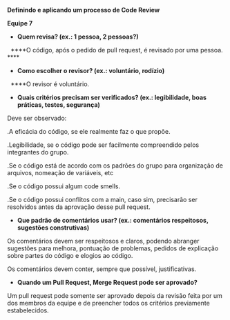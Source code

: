 **Definindo e aplicando um processo de Code Review**

**Equipe 7**

- **Quem revisa? (ex.: 1 pessoa, 2 pessoas?)**

   ****O código, após o pedido de pull request, é revisado por uma pessoa.		****

- **Como escolher o revisor? (ex.: voluntário, rodízio)**

   ****O revisor é voluntário.

- **Quais critérios precisam ser verificados? (ex.: legibilidade, boas práticas, testes, segurança)**

Deve ser observado:

.A eficácia do código, se ele realmente faz o que propõe.

.Legibilidade, se o código pode ser facilmente compreendido pelos integrantes do grupo.

.Se o código está de acordo com os padrões do grupo para organização de arquivos, nomeação de variáveis, etc

.Se o código possui algum code smells.

.Se o código possui conflitos com a main, caso sim, precisarão ser resolvidos antes da aprovação desse pull request.

- **Que padrão de comentários usar? (ex.: comentários respeitosos, sugestões construtivas)**

Os comentários devem ser respeitosos e claros, podendo abranger sugestões para melhora, pontuação de problemas, pedidos de explicação sobre partes do código e elogios ao código.

Os comentários devem conter, sempre que possível, justificativas.

- **Quando um Pull Request, Merge Request pode ser aprovado?**

Um pull request pode somente ser aprovado depois da revisão feita por um dos membros da equipe e de preencher todos os critérios previamente estabelecidos.